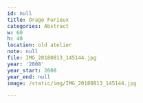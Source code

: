 ```yaml
---
id: null
title: Orage Furieux
categories: Abstract
w: 60
h: 40
location: old atelier
note: null
file: IMG_20180813_145144.jpg
year: '2008'
year_start: 2008
year_end: null
image: /static/img/IMG_20180813_145144.jpg

---
```

